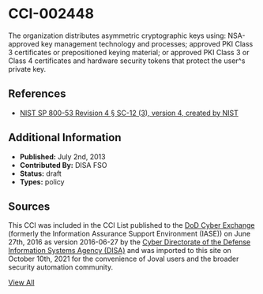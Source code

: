 # CCI-002448

The organization distributes asymmetric cryptographic keys using: NSA-approved key management technology and processes; approved PKI Class 3 certificates or prepositioned keying material; or approved PKI Class 3 or Class 4 certificates and hardware security tokens that protect the user^s private key.

## References ##

* [NIST SP 800-53 Revision 4 § SC-12 (3), version 4, created by NIST](http://csrc.nist.gov/publications/PubsSPs.html)


## Additional Information ##

* **Published:** July 2nd, 2013
* **Contributed By:** DISA FSO
* **Status:** draft
* **Types:** policy

## Sources ##

This CCI was included in the CCI List published to the [DoD Cyber Exchange](https://public.cyber.mil/stigs/cci/)
(formerly the Information Assurance Support Environment (IASE)) on June 27th, 2016 as version
2016-06-27 by the [Cyber Directorate of the Defense Information Systems Agency (DISA)](https://public.cyber.mil/about-cyber/)
and was imported to this site on October 10th, 2021 for the convenience of Joval users and the broader
security automation community.

[View All](../README.md)
